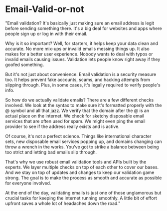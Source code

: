 # Email-Valid-or-not
"Email validation? It's basically just making sure an email address is legit before sending something there. It's a big deal for websites and apps where people sign up or log in with their email.

Why is it so important? Well, for starters, it helps keep your data clean and accurate. No more mix-ups or invalid emails messing things up. It also makes for a better user experience. Nobody wants to deal with typos or invalid emails causing issues. Validation lets people know right away if they goofed something.

But it's not just about convenience. Email validation is a security measure too. It helps prevent fake accounts, scams, and hacking attempts from slipping through. Plus, in some cases, it's legally required to verify people's info.

So how do we actually validate emails? There are a few different checks involved. We look at the syntax to make sure it's formatted properly with the @ symbol and all that jazz. We verify that the domain after the @ is an actual place on the internet. We check for sketchy disposable email services that are often used for spam. We might even ping the email provider to see if the address really exists and is active.

Of course, it's not a perfect science. Things like international character sets, new disposable email services popping up, and domains changing can throw a wrench in the works. You've got to strike a balance between being too strict and letting bad emails slip through.

That's why we use robust email validation tools and APIs built by the experts. We layer multiple checks on top of each other to cover our bases. And we stay on top of updates and changes to keep our validation game strong. The goal is to make the process as smooth and accurate as possible for everyone involved.

At the end of the day, validating emails is just one of those unglamorous but crucial tasks for keeping the internet running smoothly. A little bit of effort upfront saves a whole lot of headaches down the road."
